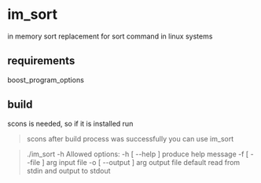 im_sort
=======

in memory sort replacement for sort command in linux systems

requirements
-----------
boost_program_options

build
-----
scons is needed, so if it is installed run 
> scons
after build process was successfully you can use im_sort

>./im_sort -h
>Allowed options:
>  -h [ --help ]         produce help message
>  -f [ --file ] arg     input file
>  -o [ --output ] arg   output file
default read from stdin and output to stdout
